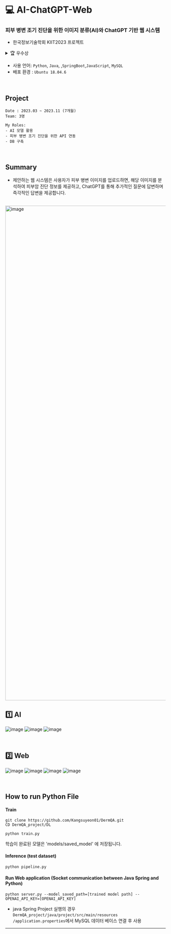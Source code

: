 # 💻 AI-ChatGPT-Web

### 피부 병변 조기 진단을 위한 이미지 분류(AI)와 ChatGPT 기반 웹 시스템

- 한국정보기술학회 KIIT2023 프로젝트

<details>
<summary>🏆 우수상</summary> 

  <img src="https://github.com/sshnyy/AI-ChatGPT-Web/assets/99328827/2eca725b-cfcd-437b-9d53-b7011b46f10e" height="600">


</details>


- 사용 언어: `Python`, `Java`, ,`SpringBoot`,`JavaScript`, `MySQL`
- 배포 환경 : `Ubuntu 18.04.6`
  
<br>

## Project

    Date : 2023.03 ~ 2023.11 (7개월)
    Team: 3명
    
    My Roles:
    - AI 모델 활용
    - 피부 병변 조기 진단을 위한 API 연동
    - DB 구축

<br>

## Summary
  
- 제안하는 웹 시스템은 사용자가 피부 병변 이미지를 업로드하면, 해당 이미지를 분석하여 피부암 진단 정보를 제공하고, ChatGPT를 통해 추가적인 질문에 답변하며 즉각적인 답변을 제공합니다.


<br>

<img width="1551" alt="image" src="https://github.com/sshnyy/AI-ChatGPT-Web/assets/99328827/77c147b6-30b3-4bad-a1ba-1f4b79711bd7">


## 1️⃣ AI

![image](https://github.com/sohyunyg/Completed_Projects/assets/99328827/da7d27a5-0aee-47dc-b637-41770d9e3923)
![image](https://github.com/sohyunyg/Completed_Projects/assets/99328827/3589b0eb-0632-4f84-8e81-ff977c47b49e)
![image](https://github.com/sohyunyg/Completed_Projects/assets/99328827/e18ec188-0c4d-4b23-893c-8ef8cdd70575)


<br>

## 2️⃣ Web
![image](https://github.com/sohyunyg/Completed_Projects/assets/99328827/d2e1a10b-82cd-454f-80a7-ea66124122ab)
![image](https://github.com/sohyunyg/Completed_Projects/assets/99328827/b457f25d-2474-4bc2-ab2a-ada5bde54702)
![image](https://github.com/sohyunyg/Completed_Projects/assets/99328827/7b7dffda-11ed-4c11-8f6b-4d10c62a0443)
![image](https://github.com/sohyunyg/Completed_Projects/assets/99328827/ee4e232b-3018-4a7b-b20e-07fac1672490)


<br>

## How to run Python File

#### Train
```
git clone https://github.com/Kangsuyeon01/DermQA.git
CD DermQA_project/DL
```

```
python train.py
```
학습이 완료된 모델은 'models/saved_model' 에 저장됩니다.
#### Inference (test dataset)
```
python pipeline.py
```
#### Run Web application (Socket communication between Java Spring and Python)
```
python server.py --model_saved_path=[trained model path] --OPENAI_API_KEY=[OPENAI_API_KEY]
```
* java Spring Project 실행의 경우 `DermQA_project/java/project/src/main/resources
/application.properties`에서 MySQL 데이터 베이스 연결 후 사용
--- 
